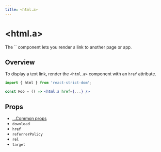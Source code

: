 ```yaml
---
title: <html.a>
---
```


# \<html.a>

<p className="text-xl">The `<html.a>` component lets you render a link to another page or app.</p>

## Overview

To display a text link, render the `<html.a>` component with an `href` attribute.

```jsx
import { html } from 'react-strict-dom';

const Foo = () => <html.a href={...} />
```

## Props

* [...Common props](/api/html/common/)
* `download`
* `href`
* `referrerPolicy`
* `rel`
* `target`
